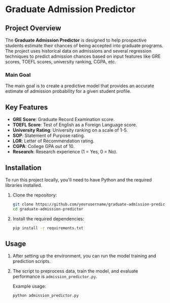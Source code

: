 # Graduate Admission Predictor

## Project Overview
The **Graduate Admission Predictor** is designed to help prospective students estimate their chances of being accepted into graduate programs. The project uses historical data on admissions and several regression techniques to predict admission chances based on input features like GRE scores, TOEFL scores, university ranking, CGPA, etc.

### Main Goal
The main goal is to create a predictive model that provides an accurate estimate of admission probability for a given student profile.

## Key Features
- **GRE Score**: Graduate Record Examination score.
- **TOEFL Score**: Test of English as a Foreign Language score.
- **University Rating**: University ranking on a scale of 1-5.
- **SOP**: Statement of Purpose rating.
- **LOR**: Letter of Recommendation rating.
- **CGPA**: College GPA out of 10.
- **Research**: Research experience (1 = Yes, 0 = No).

## Installation
To run this project locally, you'll need to have Python and the required libraries installed.

1. Clone the repository:
    ```bash
    git clone https://github.com/yourusername/graduate-admission-predictor.git
    cd graduate-admission-predictor
    ```

2. Install the required dependencies:
    ```bash
    pip install -r requirements.txt
    ```

## Usage
1. After setting up the environment, you can run the model training and prediction scripts.
2. The script to preprocess data, train the model, and evaluate performance is `admission_predictor.py`.

   Example usage:
   ```bash
   python admission_predictor.py
